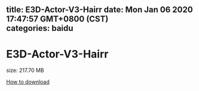
title: E3D-Actor-V3-Hairr
date: Mon Jan 06 2020 17:47:57 GMT+0800 (CST)    
categories: baidu
---

# E3D-Actor-V3-Hairr
size: 217.70 MB
 
 

[How to download](https://bpcam.bemobtrk.com/go/2ceec3aa-1ca2-46d6-b9ff-aaa5c184517c?jno=4648)